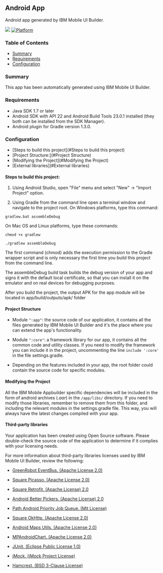## Android App
Android app generated by IBM Mobile UI Builder.

[![](https://img.shields.io/badge/bluemix-powered-blue.svg)](https://bluemix.net)
[![Platform](https://img.shields.io/badge/platform-android-lightgrey.svg?style=flat)](https://developer.android.com/)

### Table of Contents
* [Summary](#summary)
* [Requirements](#requirements)
* [Configuration](#configuration)

### Summary
This app has been automatically generated using IBM Mobile UI Builder.

### Requirements
* Java SDK 1.7 or later
* Android SDK with API 22 and Android Build Tools 23.0.1 installed (they both can be installed from the SDK Manager).
* Android plugin for Gradle version 1.3.0.

### Configuration
* [Steps to build this project](#Steps to build this project)
* [Project Structure:](#Project Structure)
* [Modifying the Project](#Modifying the Project)
* [External libraries](#External libraries)

#### Steps to build this project:
1. Using Android Studio, open "File" menu and select "New" -> "Import Project" option.

2. Using Gradle from the command line open a terminal window and navigate to the project root. On Windows platforms, type this command:

  ```
  gradlew.bat assembleDebug
  ```

  On Mac OS and Linux platforms, type these commands:

  ```
  chmod +x gradlew
  ```

  ```
  ./gradlew assembleDebug
  ```

  The first command (chmod) adds the execution permission to the Gradle wrapper script and is only necessary the first time you build this project from the command line.

  The assembleDebug build task builds the debug version of your app and signs it with the default local certificate, so that you can install it on the emulator and on real devices for debugging purposes.

After you build the project, the output APK for the app module will be located in app/build/outputs/apk/ folder

#### Project Structure
- Module ``":app"``: the source code of our application, it contains all the files generated by IBM Mobile UI Builder and it's the place where you can extend the app's functionality.

- Module ``":core"``: a framework library for our app, it contains all the common code and utility classes. If you need to modify the framework you can include it in the project, uncommenting the line ``include ':core'`` in the file settings.gradle.

- Depending on the features included in your app, the root folder could contain the source code for specific modules.

#### Modifying the Project

All the IBM Mobile Appbuilder specific dependencies will be included in the form of android archives (*.aar*) in the ``/app/libs/`` directory.
If you need to modify those libraries, remember to remove them from this folder, and including the relevant modules in the settings.gradle file. This way, you will always have the latest changes compiled with your app.

#### Third-party libraries

Your application has been created using Open Source software. Please double-check the source code of the application to determine if it complies with your licensing needs.

For more information about third-party libraries licenses used by IBM Mobile UI Builder, review the following:

* [GreenRobot EventBus. (Apache License 2.0)](https://github.com/greenrobot/EventBus/blob/master/LICENSE)

* [Square Picasso. (Apache License 2.0)](https://github.com/square/picasso/blob/master/LICENSE.txt)

* [Square Retrofit. (Apache License) 2.0](https://github.com/square/retrofit/blob/master/LICENSE.txt)

* [Android Better Pickers. (Apache License) 2.0](https://github.com/derekbrameyer/android-betterpickers)

* [Path Android Priority Job Queue. (Mit License)](https://github.com/path/android-priority-jobqueue)

* [Square OkHttp. (Apache License 2.0)](https://github.com/square/okhttp/blob/master/LICENSE.txt)

* [Android Maps Utils. (Apache License 2.0)](https://github.com/googlemaps/android-maps-utils/blob/master/LICENSE)

* [MPAndroidChart. (Apache License 2.0)](https://github.com/PhilJay/MPAndroidChart)

* [JUnit. (Eclipse Public License 1.0)](http://junit.org/license.html)

* [jMock. (jMock Project License)](http://www.jmock.org/license.html)

* [Hamcrest. (BSD 3-Clause License)](http://opensource.org/licenses/BSD-3-Clause)
